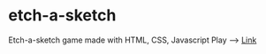 # etch-a-sketch
Etch-a-sketch game made with HTML, CSS, Javascript
Play --> [Link](https://suprhulk.github.io/etch-a-sketch)